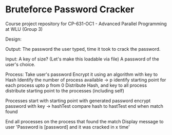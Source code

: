# Bruteforce Password Cracker
Course project repository for CP-631-OC1 - Advanced Parallel Programming at WLU (Group 3)

Design:

Output: 
The password the user typed, time it took to crack the password.

Input: 
A key of size? (Let's make this loadable via file) 
A password of the user's choice.

Process:
Take user's password
Encrypt it using an algorithm with key to Hash
Identify the number of process available -> p
identify starting point for each process upto p from 0
Distribute Hash, and key to all process
distribute starting point to the processes (including self)

Processes start with starting point with generated password
encrypt password with key -> hashTest
compare hash to hastTest
end when match found

End all processes on the process that found the match
Display message to user 'Password is [password] and it was cracked in x time'
